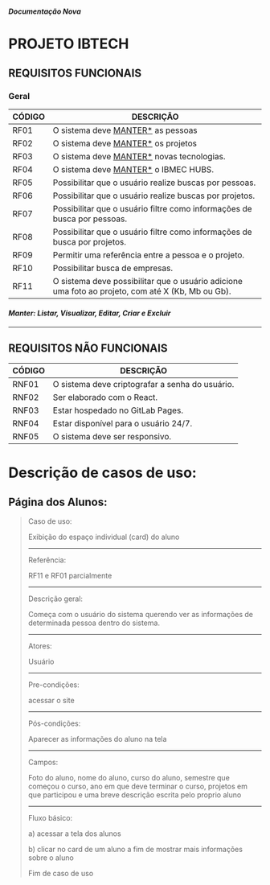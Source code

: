 ##### *Documentação Nova*
# **PROJETO IBTECH**



## **REQUISITOS FUNCIONAIS**

### **Geral**

| CÓDIGO      | DESCRIÇÃO |
| ----------- | ----------- |
| RF01     | O sistema deve [MANTER*](#legenda) as pessoas     |
| RF02 | O sistema deve [MANTER*](#legenda) os projetos 
| RF03 | O sistema deve [MANTER*](#legenda) novas tecnologias.
| RF04 | O sistema deve [MANTER*](#legenda) o IBMEC HUBS.
| RF05 | Possibilitar que o usuário realize buscas por pessoas.
| RF06 | Possibilitar que o usuário realize buscas por projetos.
| RF07 | Possibilitar que o usuário filtre como informações de busca por pessoas.
| RF08 | Possibilitar que o usuário filtre como informações de busca por projetos.
| RF09 | Permitir uma referência entre a pessoa e o projeto.
| RF10 | Possibilitar busca de empresas.
| RF11 | O sistema deve possibilitar que o usuário adicione uma foto ao projeto, com até X (Kb, Mb ou Gb).


#### <a name="legenda"> *Manter: Listar, Visualizar, Editar, Criar e Excluir* </a>
---

## **REQUISITOS NÃO FUNCIONAIS**



| CÓDIGO      | DESCRIÇÃO |
| ----------- | ----------- | 
| RNF01   | O sistema deve criptografar a senha do usuário.        |
| RNF02   | Ser elaborado com o React.         |
| RNF03   | Estar hospedado no GitLab Pages.       |
| RNF04   | Estar disponível para o usuário 24/7.       |
| RNF05   | O sistema deve ser responsivo.        |


# Descrição de casos de uso:

## Página dos Alunos:

> Caso de uso:
>
> Exibição do espaço individual (card) do aluno
> <hr>
> Referência:
>
> RF11 e RF01 parcialmente
> <hr>
> Descrição geral:
>
> Começa com o usuário do sistema querendo ver as informações de determinada pessoa dentro do sistema.
> <hr>
> Atores:
> 
> Usuário
> <hr>
> Pre-condições:
> 
> acessar o site
> <hr>
> Pós-condições:
> 
> Aparecer as informações do aluno na tela
> <hr>
> Campos:
>
> Foto do aluno, nome do aluno, curso do aluno, semestre que começou o curso, ano em que deve terminar o curso, projetos em que participou e uma breve descrição escrita pelo proprio aluno
> <hr>
> Fluxo básico:
> 
> a) acessar a tela dos alunos
> 
> b) clicar no card de um aluno a fim de mostrar mais informações sobre o aluno
> 
> Fim de caso de uso
